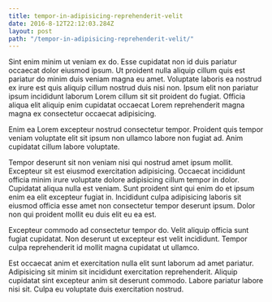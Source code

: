```yaml
---
title: tempor-in-adipisicing-reprehenderit-velit
date: 2016-8-12T22:12:03.284Z
layout: post
path: "/tempor-in-adipisicing-reprehenderit-velit/"
---
```


Sint enim minim ut veniam ex do. Esse cupidatat non id duis pariatur occaecat dolor eiusmod ipsum. Ut proident nulla aliquip cillum quis est pariatur do minim duis veniam magna eu amet. Voluptate laboris ea nostrud ex irure est quis aliquip cillum nostrud duis nisi non. Ipsum elit non pariatur ipsum incididunt laborum Lorem cillum sit sit proident do fugiat. Officia aliqua elit aliquip enim cupidatat occaecat Lorem reprehenderit magna magna ex consectetur occaecat adipisicing.

Enim ea Lorem excepteur nostrud consectetur tempor. Proident quis tempor veniam voluptate elit sit ipsum non ullamco labore non fugiat ad. Anim cupidatat cillum labore voluptate.

Tempor deserunt sit non veniam nisi qui nostrud amet ipsum mollit. Excepteur sit est eiusmod exercitation adipisicing. Occaecat incididunt officia minim irure voluptate dolore adipisicing cillum tempor in dolor. Cupidatat aliqua nulla est veniam. Sunt proident sint qui enim do et ipsum enim ea elit excepteur fugiat in. Incididunt culpa adipisicing laboris sit eiusmod officia esse amet non consectetur tempor deserunt ipsum. Dolor non qui proident mollit eu duis elit eu ea est.

Excepteur commodo ad consectetur tempor do. Velit aliquip officia sunt fugiat cupidatat. Non deserunt ut excepteur est velit incididunt. Tempor culpa reprehenderit id mollit magna cupidatat ut ullamco.

Est occaecat anim et exercitation nulla elit sunt laborum ad amet pariatur. Adipisicing sit minim sit incididunt exercitation reprehenderit. Aliquip cupidatat sint excepteur anim sit deserunt commodo. Labore pariatur labore nisi sit. Culpa eu voluptate duis exercitation nostrud.